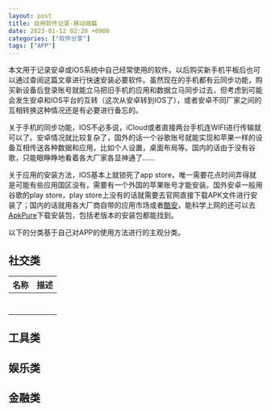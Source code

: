 ```yaml
---
layout: post
title: 自用软件记录-移动端篇
date: 2023-01-12 02:20 +0900
categories: ["软件分享"]
tags: ["APP"] 
---
```


本文用于记录安卓或IOS系统中自己经常使用的软件。以后购买新手机平板后也可以通过查阅这篇文章进行快速安装必要软件。虽然现在的手机都有云同步功能，购买新设备后登录账号就能立马把旧手机的应用和数据立马同步过去，但考虑到可能会发生安卓和IOS平台的互转（这次从安卓转到IOS了），或者安卓不同厂家之间的互相转换这种情况还是有必要进行备忘的。

关于手机的同步功能，IOS不必多说，iCloud或者直接两台手机连WIFI进行传输就可以了。安卓情况就比较复杂了，国外的话一个谷歌账号就能实现和苹果一样的设备互相传送各种数据和应用，比如个人设置，桌面布局等。国内的话由于没有谷歌，只能眼睁睁地看着各大厂家各显神通了......

关于应用的安装方法，IOS基本上就锁死了app store，唯一需要花点时间弄得就是可能有些应用国区没有，需要有一个外国的苹果账号才能安装。国外安卓一般用谷歌的play store，play store上没有的话就需要去官网直接下载APK文件进行安装了；国内的话就用各大厂商自带的应用市场或者[酷安](https://www.coolapk.com/)，能科学上网的还可以去[ApkPure](https://m.apkpure.com/)下载安装包，包括老版本的安装包都能找到。

以下的分类基于自己对APP的使用方法进行的主观分类。

## 社交类

| 名称 | 描述 |
| ---- | ---- |
|      |      |
|      |      |
|      |      |
|      |      |
|      |      |
|      |      |
|      |      |

## 工具类

## 娱乐类

## 金融类

